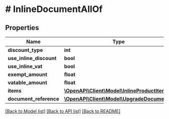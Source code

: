 # # InlineDocumentAllOf

## Properties

Name | Type | Description | Notes
------------ | ------------- | ------------- | -------------
**discount_type** | **int** |  | [optional]
**use_inline_discount** | **bool** |  | [optional]
**use_inline_vat** | **bool** |  | [optional]
**exempt_amount** | **float** |  | [optional]
**vatable_amount** | **float** |  | [optional]
**items** | [**\OpenAPI\Client\Model\InlineProductItem[]**](InlineProductItem.md) |  | [optional]
**document_reference** | [**\OpenAPI\Client\Model\UpgradeDocument[]**](UpgradeDocument.md) |  | [optional]

[[Back to Model list]](../../README.md#models) [[Back to API list]](../../README.md#endpoints) [[Back to README]](../../README.md)
